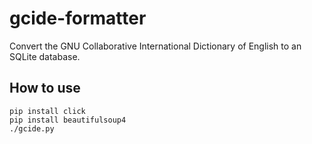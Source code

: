 # gcide-formatter

Convert the GNU Collaborative International Dictionary of English to an SQLite database.

## How to use

```shell
pip install click
pip install beautifulsoup4
./gcide.py
```